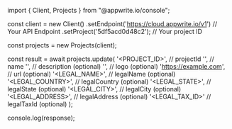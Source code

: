 import { Client, Projects } from "@appwrite.io/console";

const client = new Client()
    .setEndpoint('https://cloud.appwrite.io/v1') // Your API Endpoint
    .setProject('5df5acd0d48c2'); // Your project ID

const projects = new Projects(client);

const result = await projects.update(
    '<PROJECT_ID>', // projectId
    '<NAME>', // name
    '<DESCRIPTION>', // description (optional)
    '<LOGO>', // logo (optional)
    'https://example.com', // url (optional)
    '<LEGAL_NAME>', // legalName (optional)
    '<LEGAL_COUNTRY>', // legalCountry (optional)
    '<LEGAL_STATE>', // legalState (optional)
    '<LEGAL_CITY>', // legalCity (optional)
    '<LEGAL_ADDRESS>', // legalAddress (optional)
    '<LEGAL_TAX_ID>' // legalTaxId (optional)
);

console.log(response);
